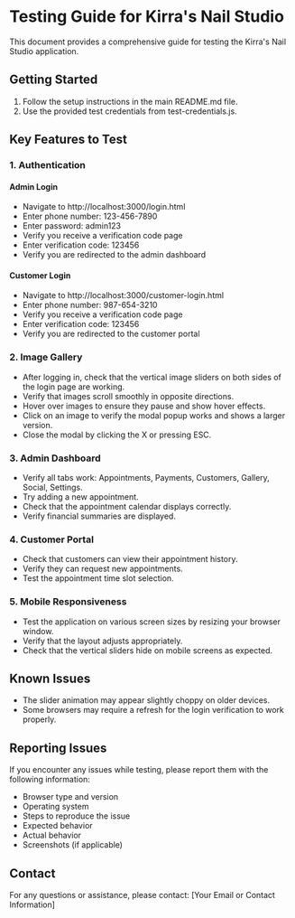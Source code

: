 # Testing Guide for Kirra's Nail Studio

This document provides a comprehensive guide for testing the Kirra's Nail Studio application.

## Getting Started

1. Follow the setup instructions in the main README.md file.
2. Use the provided test credentials from test-credentials.js.

## Key Features to Test

### 1. Authentication

#### Admin Login
- Navigate to http://localhost:3000/login.html
- Enter phone number: 123-456-7890
- Enter password: admin123
- Verify you receive a verification code page
- Enter verification code: 123456
- Verify you are redirected to the admin dashboard

#### Customer Login
- Navigate to http://localhost:3000/customer-login.html
- Enter phone number: 987-654-3210
- Verify you receive a verification code page
- Enter verification code: 123456
- Verify you are redirected to the customer portal

### 2. Image Gallery

- After logging in, check that the vertical image sliders on both sides of the login page are working.
- Verify that images scroll smoothly in opposite directions.
- Hover over images to ensure they pause and show hover effects.
- Click on an image to verify the modal popup works and shows a larger version.
- Close the modal by clicking the X or pressing ESC.

### 3. Admin Dashboard

- Verify all tabs work: Appointments, Payments, Customers, Gallery, Social, Settings.
- Try adding a new appointment.
- Check that the appointment calendar displays correctly.
- Verify financial summaries are displayed.

### 4. Customer Portal

- Check that customers can view their appointment history.
- Verify they can request new appointments.
- Test the appointment time slot selection.

### 5. Mobile Responsiveness

- Test the application on various screen sizes by resizing your browser window.
- Verify that the layout adjusts appropriately.
- Check that the vertical sliders hide on mobile screens as expected.

## Known Issues

- The slider animation may appear slightly choppy on older devices.
- Some browsers may require a refresh for the login verification to work properly.

## Reporting Issues

If you encounter any issues while testing, please report them with the following information:
- Browser type and version
- Operating system
- Steps to reproduce the issue
- Expected behavior
- Actual behavior
- Screenshots (if applicable)

## Contact

For any questions or assistance, please contact: [Your Email or Contact Information]
